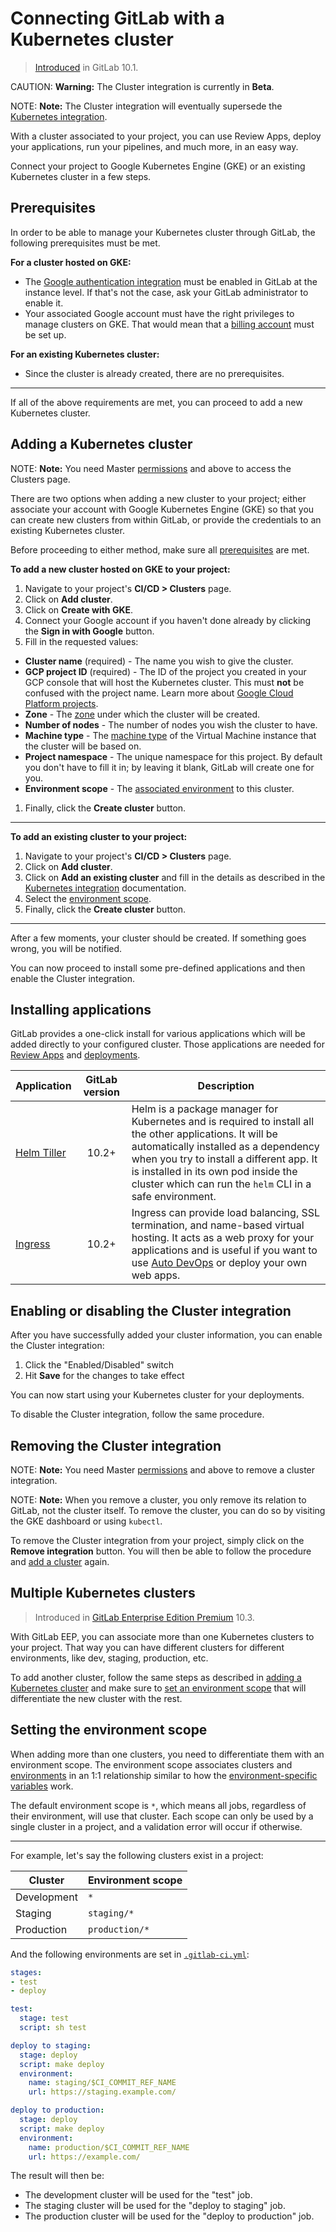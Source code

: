 # Connecting GitLab with a Kubernetes cluster

> [Introduced](https://gitlab.com/gitlab-org/gitlab-ce/issues/35954) in GitLab 10.1.

CAUTION: **Warning:**
The Cluster integration is currently in **Beta**.

NOTE: **Note:**
The Cluster integration will eventually supersede the
[Kubernetes integration](../integrations/kubernetes.md).

With a cluster associated to your project, you can use Review Apps, deploy your
applications, run your pipelines, and much more, in an easy way.

Connect your project to Google Kubernetes Engine (GKE) or an existing Kubernetes
cluster in a few steps.

## Prerequisites

In order to be able to manage your Kubernetes cluster through GitLab, the
following prerequisites must be met.

**For a cluster hosted on GKE:**

- The [Google authentication integration](../../../integration/google.md) must
  be enabled in GitLab at the instance level. If that's not the case, ask your
  GitLab administrator to enable it.
- Your associated Google account must have the right privileges to manage
  clusters on GKE. That would mean that a
  [billing account](https://cloud.google.com/billing/docs/how-to/manage-billing-account)
  must be set up.

**For an existing Kubernetes cluster:**

- Since the cluster is already created, there are no prerequisites.

---

If all of the above requirements are met, you can proceed to add a new Kubernetes
cluster.

## Adding a Kubernetes cluster

NOTE: **Note:**
You need Master [permissions] and above to access the Clusters page.

There are two options when adding a new cluster to your project; either associate
your account with Google Kubernetes Engine (GKE) so that you can create new
clusters from within GitLab, or provide the credentials to an existing
Kubernetes cluster.

Before proceeding to either method, make sure all [prerequisites](#prerequisites)
are met.

**To add a new cluster hosted on GKE to your project:**

1. Navigate to your project's **CI/CD > Clusters** page.
1. Click on **Add cluster**.
1. Click on **Create with GKE**.
1. Connect your Google account if you haven't done already by clicking the
   **Sign in with Google** button.
1. Fill in the requested values:
  - **Cluster name** (required) - The name you wish to give the cluster.
  - **GCP project ID** (required) - The ID of the project you created in your GCP
    console that will host the Kubernetes cluster. This must **not** be confused
    with the project name. Learn more about [Google Cloud Platform projects](https://cloud.google.com/resource-manager/docs/creating-managing-projects).
  - **Zone** - The [zone](https://cloud.google.com/compute/docs/regions-zones/)
    under which the cluster will be created.
  - **Number of nodes** - The number of nodes you wish the cluster to have.
  - **Machine type** - The [machine type](https://cloud.google.com/compute/docs/machine-types)
    of the Virtual Machine instance that the cluster will be based on.
  - **Project namespace** - The unique namespace for this project. By default you
    don't have to fill it in; by leaving it blank, GitLab will create one for you.
  - **Environment scope** - The [associated environment](#setting-the-environment-scope) to this cluster.
1. Finally, click the **Create cluster** button.

---

**To add an existing cluster to your project:**

1. Navigate to your project's **CI/CD > Clusters** page.
1. Click on **Add cluster**.
1. Click on **Add an existing cluster** and fill in the details as described
   in the [Kubernetes integration](../integrations/kubernetes.md#configuration)
   documentation.
1. Select the [environment scope](#setting-the-environment-scope).
1. Finally, click the **Create cluster** button.

---

After a few moments, your cluster should be created. If something goes wrong,
you will be notified.

You can now proceed to install some pre-defined applications and then
enable the Cluster integration.

## Installing applications

GitLab provides a one-click install for various applications which will be
added directly to your configured cluster. Those applications are needed for
[Review Apps](../../../ci/review_apps/index.md) and [deployments](../../../ci/environments.md).

| Application | GitLab version | Description |
| ----------- | :------------: | ----------- |
| [Helm Tiller](https://docs.helm.sh/) | 10.2+ | Helm is a package manager for Kubernetes and is required to install all the other applications. It will be automatically installed as a dependency when you try to install a different app. It is installed in its own pod inside the cluster which can run the `helm` CLI in a safe environment. |
| [Ingress](https://kubernetes.io/docs/concepts/services-networking/ingress/) | 10.2+ | Ingress can provide load balancing, SSL termination, and name-based virtual hosting. It acts as a web proxy for your applications and is useful if you want to use [Auto DevOps](../../../topics/autodevops/index.md) or deploy your own web apps. |

## Enabling or disabling the Cluster integration

After you have successfully added your cluster information, you can enable the
Cluster integration:

1. Click the "Enabled/Disabled" switch
1. Hit **Save** for the changes to take effect

You can now start using your Kubernetes cluster for your deployments.

To disable the Cluster integration, follow the same procedure.

## Removing the Cluster integration

NOTE: **Note:**
You need Master [permissions] and above to remove a cluster integration.

NOTE: **Note:**
When you remove a cluster, you only remove its relation to GitLab, not the
cluster itself. To remove the cluster, you can do so by visiting the GKE
dashboard or using `kubectl`.

To remove the Cluster integration from your project, simply click on the
**Remove integration** button. You will then be able to follow the procedure
and [add a cluster](#adding-a-cluster) again.

## Multiple Kubernetes clusters

> Introduced in [GitLab Enterprise Edition Premium][ee] 10.3.

With GitLab EEP, you can associate more than one Kubernetes clusters to your
project. That way you can have different clusters for different environments,
like dev, staging, production, etc.

To add another cluster, follow the same steps as described in [adding a
Kubernetes cluster](#adding-a-kubernetes-cluster) and make sure to
[set an environment scope](#setting-the-environment-scope) that will
differentiate the new cluster with the rest.

## Setting the environment scope

When adding more than one clusters, you need to differentiate them with an
environment scope. The environment scope associates clusters and
[environments](../../../ci/environments.md) in an 1:1 relationship similar to how the
[environment-specific variables](../../../ci/variables/README.md#limiting-environment-scopes-of-secret-variables)
work.

The default environment scope is `*`, which means all jobs, regardless of their
environment, will use that cluster. Each scope can only be used by a single
cluster in a project, and a validation error will occur if otherwise.

---

For example, let's say the following clusters exist in a project:

| Cluster    | Environment scope   |
| ---------- | ------------------- |
| Development| `*`                 |
| Staging    | `staging/*`         |
| Production | `production/*`      |

And the following environments are set in [`.gitlab-ci.yml`](../../../ci/yaml/README.md):

```yaml
stages:
- test
- deploy

test:
  stage: test
  script: sh test

deploy to staging:
  stage: deploy
  script: make deploy
  environment:
    name: staging/$CI_COMMIT_REF_NAME
    url: https://staging.example.com/

deploy to production:
  stage: deploy
  script: make deploy
  environment:
    name: production/$CI_COMMIT_REF_NAME
    url: https://example.com/
```

The result will then be:

- The development cluster will be used for the "test" job.
- The staging cluster will be used for the "deploy to staging" job.
- The production cluster will be used for the "deploy to production" job.

[permissions]: ../../permissions.md
[ee]: https://about.gitlab.com/gitlab-ee/

